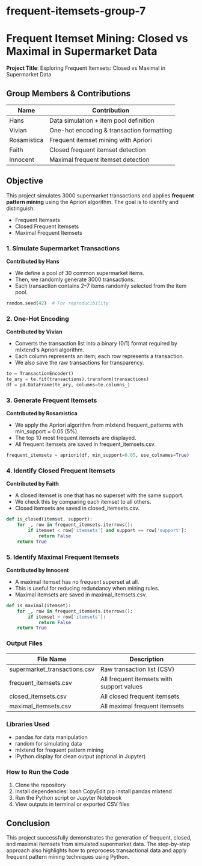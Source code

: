 # frequent-itemsets-group-7

#  Frequent Itemset Mining: Closed vs Maximal in Supermarket Data

 
**Project Title**: Exploring Frequent Itemsets: Closed vs Maximal in Supermarket Data  

##  Group Members & Contributions

| Name           | Contribution                                 |
|----------------|----------------------------------------------|
| Hans           | Data simulation + item pool definition       |
| Vivian         |  One-hot encoding & transaction formatting   |
| Rosamistica    |  Frequent itemset mining with Apriori        |
| Faith          |  Closed frequent itemset detection           |
| Innocent       |  Maximal frequent itemset detection          |


##  Objective

This project simulates 3000 supermarket transactions and applies **frequent pattern mining** using the Apriori algorithm. The goal is to identify and distinguish:

-  Frequent Itemsets  
-  Closed Frequent Itemsets  
-  Maximal Frequent Itemsets  

### 1. Simulate Supermarket Transactions  
 **Contributed by Hans**

- We define a pool of 30 common supermarket items.
- Then, we randomly generate 3000 transactions.
- Each transaction contains 2–7 items randomly selected from the item pool.

```python
random.seed(42)  # For reproducibility
```

### 2. One-Hot Encoding

 **Contributed by Vivian**

-	Converts the transaction list into a binary (0/1) format required by mlxtend's Apriori algorithm.
-	Each column represents an item; each row represents a transaction.
-	We also save the raw transactions for transparency.

```python
te = TransactionEncoder()
te_ary = te.fit(transactions).transform(transactions)
df = pd.DataFrame(te_ary, columns=te.columns_)
```

### 3. Generate Frequent Itemsets
 **Contributed by Rosamistica**

-	We apply the Apriori algorithm from mlxtend.frequent_patterns with min_support = 0.05 (5%).
-	The top 10 most frequent itemsets are displayed.
-	All frequent itemsets are saved in frequent_itemsets.csv.

```python
frequent_itemsets = apriori(df, min_support=0.05, use_colnames=True)
```
### 4. Identify Closed Frequent Itemsets
 **Contributed by Faith**

-	A closed itemset is one that has no superset with the same support.
-	We check this by comparing each itemset to all others.
-	Closed itemsets are saved in closed_itemsets.csv.

```python
def is_closed(itemset, support):
    for _, row in frequent_itemsets.iterrows():
        if itemset < row['itemsets'] and support == row['support']:
            return False
    return True
```

### 5. Identify Maximal Frequent Itemsets
 **Contributed by Innocent**

-	A maximal itemset has no frequent superset at all.
-	This is useful for reducing redundancy when mining rules.
-	Maximal itemsets are saved in maximal_itemsets.csv.

```python
def is_maximal(itemset):
    for _, row in frequent_itemsets.iterrows():
        if itemset < row['itemsets']:
            return False
    return True
```

### Output Files

|File Name	                  |Description
|-----------------------------|-----------------------------------------
|supermarket_transactions.csv |Raw transaction list (CSV)
|frequent_itemsets.csv	      |All frequent itemsets with support values
|closed_itemsets.csv	      |All closed frequent itemsets
|maximal_itemsets.csv	      |All maximal frequent itemsets

### Libraries Used

-	pandas for data manipulation
-	random for simulating data
-	mlxtend for frequent pattern mining
-	IPython.display for clean output (optional in Jupyter)

### How to Run the Code
1.	Clone the repository
2.	Install dependencies:
bash
CopyEdit
pip install pandas mlxtend
3.	Run the Python script or Jupyter Notebook
4.	View outputs in terminal or exported CSV files


## Conclusion
This project successfully demonstrates the generation of frequent, closed, and maximal itemsets from simulated supermarket data. The step-by-step approach also highlights how to preprocess transactional data and apply frequent pattern mining techniques using Python.

